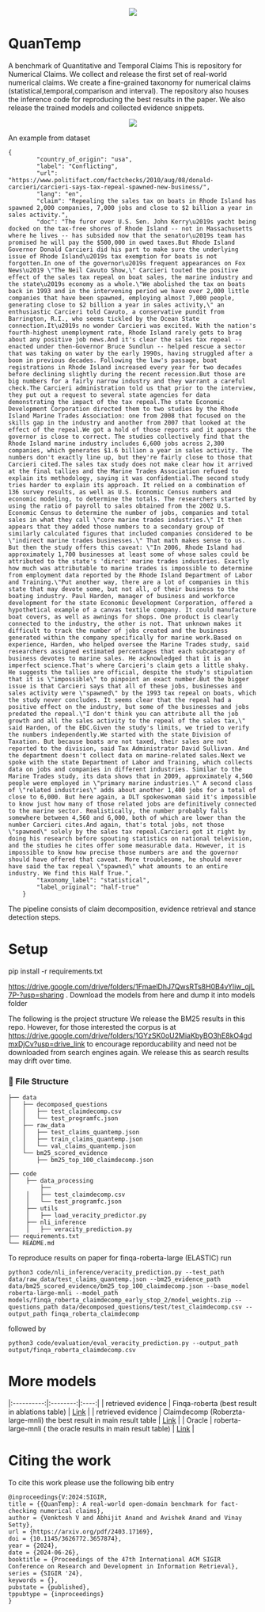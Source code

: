 
<p align="center">
  <img src="quantemp-logo-480.png" />
</p>


# QuanTemp

A benchmark of Quantitative and Temporal Claims
This is repository for Numerical Claims. We collect and release the first set of real-world numerical claims. We create a fine-grained taxonomy for numerical claims (statistical,temporal,comparison and interval). The repository also houses the inference code for reproducing the best results in the paper. We also release the trained models and collected evidence snippets.
<p align="center">
  <img src="pipeline.png" />
</p>



An example from dataset
```
{
        "country_of_origin": "usa",
        "label": "Conflicting",
        "url": "https://www.politifact.com/factchecks/2010/aug/08/donald-carcieri/carcieri-says-tax-repeal-spawned-new-business/",
        "lang": "en",
        "claim": "Repealing the sales tax on boats in Rhode Island has spawned 2,000 companies, 7,000 jobs and close to $2 billion a year in sales activity.",
        "doc": "The furor over U.S. Sen. John Kerry\u2019s yacht being docked on the tax-free shores of Rhode Island -- not in Massachusetts where he lives -- has subsided now that the senator\u2019s team has promised he will pay the $500,000 in owed taxes.But Rhode Island Governor Donald Carcieri did his part to make sure the underlying issue of Rhode Island\u2019s tax exemption for boats is not forgotten.In one of the governor\u2019s frequent appearances on Fox News\u2019 \"The Neil Cavuto Show,\" Carcieri touted the positive effect of the sales tax repeal on boat sales, the marine industry and the state\u2019s economy as a whole.\"We abolished the tax on boats back in 1993 and in the intervening period we have over 2,000 little companies that have been spawned, employing almost 7,000 people, generating close to $2 billion a year in sales activity,\" an enthusiastic Carcieri told Cavuto, a conservative pundit from Barrington, R.I., who seems tickled by the Ocean State connection.It\u2019s no wonder Carcieri was excited. With the nation's fourth-highest unemployment rate, Rhode Island rarely gets to brag about any positive job news.And it's clear the sales tax repeal -- enacted under then-Governor Bruce Sundlun -- helped rescue a sector that was taking on water by the early 1990s, having struggled after a boom in previous decades. Following the law's passage, boat registrations in Rhode Island increased every year for two decades before declining slightly during the recent recession.But those are big numbers for a fairly narrow industry and they warrant a careful check.The Carcieri administration told us that prior to the interview, they put out a request to several state agencies for data demonstrating the impact of the tax repeal.The state Economic Development Corporation directed them to two studies by the Rhode Island Marine Trades Association: one from 2008 that focused on the skills gap in the industry and another from 2007 that looked at the effect of the repeal.We got a hold of those reports and it appears the governor is close to correct. The studies collectively find that the Rhode Island marine industry includes 6,600 jobs across 2,300 companies, which generates $1.6 billion a year in sales activity. The numbers don't exactly line up, but they're fairly close to those that Carcieri cited.The sales tax study does not make clear how it arrived at the final tallies and the Marine Trades Association refused to explain its methodology, saying it was confidential.The second study tries harder to explain its approach. It relied on a combination of 136 survey results, as well as U.S. Economic Census numbers and economic modeling, to determine the totals. The researchers started by using the ratio of payroll to sales obtained from the 2002 U.S. Economic Census to determine the number of jobs, companies and total sales in what they call \"core marine trades industries.\" It then appears that they added those numbers to a secondary group of similarly calculated figures that included companies considered to be \"indirect marine trades businesses.\" That math makes sense to us. But then the study offers this caveat: \"In 2006, Rhode Island had approximately 1,700 businesses at least some of whose sales could be attributed to the state's 'direct' marine trades industries. Exactly how much was attributable to marine trades is impossible to determine from employment data reported by the Rhode Island Department of Labor and Training.\"Put another way, there are a lot of companies in this state that may devote some, but not all, of their business to the boating industry. Paul Harden, manager of business and workforce development for the state Economic Development Corporation, offered a hypothetical example of a canvas textile company. It could manufacture boat covers, as well as awnings for shops. One product is clearly connected to the industry, the other is not. That unknown makes it difficult to track the number of jobs created and the business generated within the company specifically for marine work.Based on experience, Harden, who helped oversee the Marine Trades study, said researchers assigned estimated percentages that each subcategory of business devotes to marine sales. He acknowledged that it is an imperfect science.That's where Carcieri's claim gets a little shaky. He suggests the tallies are official, despite the study's stipulation that it is \"impossible\" to pinpoint an exact number.But the bigger issue is that Carcieri says that all of these jobs, businesses and sales activity were \"spawned\" by the 1993 tax repeal on boats, which the study never concludes. It seems clear that the repeal had a positive effect on the industry, but some of the businesses and jobs predated the repeal.\"I don't think you can attribute all the job growth and all the sales activity to the repeal of the sales tax,\" said Harden, of the EDC.Given the study's limits, we tried to verify the numbers independently.We started with the state Division of Taxation. But because boats are not taxed, their sales are not reported to the division, said Tax Administrator David Sullivan. And the department doesn't collect data on marine-related sales.Next we spoke with the state Department of Labor and Training, which collects data on jobs and companies in different industries. Similar to the Marine Trades study, its data shows that in 2009, approximately 4,560 people were employed in \"primary marine industries.\" A second class of \"related industries\" adds about another 1,400 jobs for a total of close to 6,000. But here again, a DLT spokeswoman said it's impossible to know just how many of those related jobs are definitively connected to the marine sector. Realistically, the number probably falls somewhere between 4,560 and 6,000, both of which are lower than the number Carcieri cites.And again, that's total jobs, not those \"spawned\" solely by the sales tax repeal.Carcieri got it right by doing his research before spouting statistics on national television, and the studies he cites offer some measurable data. However, it is impossible to know how precise those numbers are and the governor should have offered that caveat. More troublesome, he should never have said the tax repeal \"spawned\" what amounts to an entire industry. We find this Half True.",
        "taxonomy_label": "statistical",
        "label_original": "half-true"
    }
```

The pipeline consists of claim decomposition, evidence retrieval and stance detection steps.
# Setup
pip install -r requirements.txt

https://drive.google.com/drive/folders/1FmaelDhJ7QwsRTs8H0B4vYliw_qjL7P-?usp=sharing . Download the models from here and dump it into models folder

The following is the project structure
We release the BM25 results in this repo. However, for those interested the corpus is at https://drive.google.com/drive/folders/1GYzSK0oU2MiaKbyBO3hE8kO4gdmxDjCv?usp=drive_link to encourage reporducability and need not be downloaded from search engines again. We release this as search results may drift over time.
###  :file_folder: File Structure


```
├── data
│   ├── decomposed_questions
│   │   ├── test_claimdecomp.csv
│   │   └── test_programfc.json
│   ├── raw_data
│   │   ├── test_claims_quantemp.json
│   │   ├── train_claims_quantemp.json
│   │   └── val_claims_quantemp.json
│   └── bm25_scored_evidence
│       ├── bm25_top_100_claimdecomp.json
│       
├── code
│    ├── data_processing
│        ├──
│    │   ├── test_claimdecomp.csv
│    │   └── test_programfc.json
│    ├── utils
│    │   ├── load_veracity_predictor.py
│    ├── nli_inference
│    │   ├── veracity_prediction.py
├── requirements.txt
└── README.md
```


To reproduce results on paper for finqa-roberta-large (ELASTIC) run 
```
python3 code/nli_inference/veracity_prediction.py --test_path data/raw_data/test_claims_quantemp.json --bm25_evidence_path data/bm25_scored_evidence/bm25_top_100_claimdecomp.json --base_model roberta-large-mnli --model_path models/finqa_roberta_claimdecomp_early_stop_2/model_weights.zip --questions_path data/decomposed_questions/test/test_claimdecomp.csv --output_path finqa_roberta_claimdecomp
```

followed by

```
python3 code/evaluation/eval_veracity_prediction.py --output_path output/finqa_roberta_claimdecomp.csv
```

# More models

|:----------:|:--------:|:----:|
| retrieved evidence       | Finqa-roberta (best result in ablations table)  | [Link](https://drive.google.com/file/d/1LR-w4kZ-r8KNV3IcXvvxMREWV2vQXx8Y/view?usp=drive_link) |
| retrieved evidence     | Claimdecomp (Roberzta-large-mnli) the best result in main result table   | [Link](https://drive.google.com/file/d/1klH8TJsxRDsiVj5ewkbS8AHOqlRxqH03/view?usp=drive_link) |
| Oracle        | roberta-large-mnli ( the oracle results in main result table)    | [Link](https://drive.google.com/file/d/1Lt4bnwgQ1Vw1B8okOjO0QmdyuVT8nwVt/view?usp=drive_link) |
# Citing the work
To cite this work please use the following bib entry

```
@inproceedings{V:2024:SIGIR,
title = {{QuanTemp}: A real-world open-domain benchmark for fact-checking numerical claims},
author = {Venktesh V and Abhijit Anand and Avishek Anand and Vinay Setty},
url = {https://arxiv.org/pdf/2403.17169},
doi = {10.1145/3626772.3657874},
year = {2024},
date = {2024-06-26},
booktitle = {Proceedings of the 47th International ACM SIGIR Conference on Research and Development in Information Retrieval},
series = {SIGIR '24},
keywords = {},
pubstate = {published},
tppubtype = {inproceedings}
}
```
